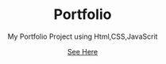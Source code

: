 <div align="center">
   <h1 >Portfolio</h1>
   <p>My Portfolio Project using Html,CSS,JavaScrit</p>
   <!-- [Link](https://krishnamohan-code.github.io/Portfolio/) -->
  <a href="https://krishnamohan-code.github.io/Portfolio/">See Here</a>
</div>